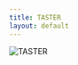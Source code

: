 ```yaml
---
title: TASTER
layout: default
---
```


<img src="{{ site.url }}/images/main_text.png" alt="TASTER" style="align: middle">
